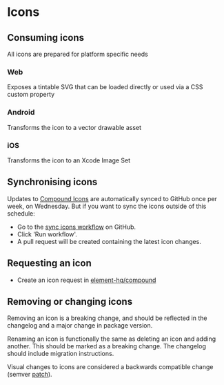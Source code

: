 # Icons

## Consuming icons

All icons are prepared for platform specific needs

### Web

Exposes a tintable SVG that can be loaded directly or used via a CSS custom property

### Android

Transforms the icon to a vector drawable asset

### iOS

Transforms the icon to an Xcode Image Set

## Synchronising icons

Updates to [Compound Icons](https://github.com/element-hq/compound-design-tokens/actions/workflows/sync-icons.yaml) are automatically synced to GitHub once per week, on Wednesday. But if you want to sync the icons outside of this schedule:

- Go to the [sync icons workflow](https://github.com/element-hq/compound-design-tokens/actions/workflows/sync-icons.yaml) on GitHub.
- Click 'Run workflow'.
- A pull request will be created containing the latest icon changes.

## Requesting an icon
- Create an icon request in [element-hq/compound](https://github.com/element-hq/compound/issues/new/choose)

## Removing or changing icons

Removing an icon is a breaking change, and should be reflected in the changelog and a major change in package version.

Renaming an icon is functionally the same as deleting an icon and adding another. This should be marked as a breaking
change. The changelog should include migration instructions.

Visual changes to icons are considered a backwards compatible change (semver [patch](https://semver.org/)).
